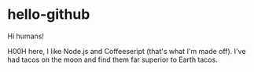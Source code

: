 # hello-github

Hi humans!

H00H here, I like Node.js and Coffeeseript (that's what I'm made off).
I've had tacos on the moon and find them far superior to Earth tacos.
